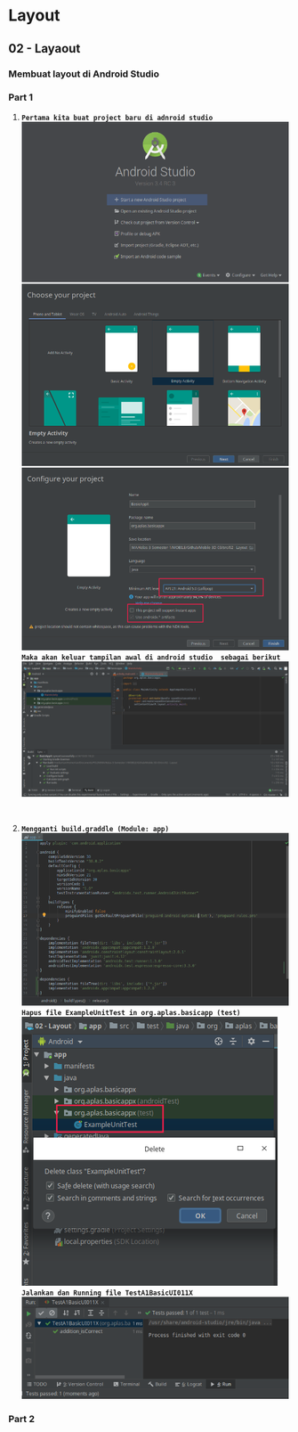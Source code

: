 # Layout

## 02 - Layaout

### Membuat layout di Android Studio

### Part 1
1. <b>`Pertama kita buat project baru di adnroid studio`
![](img/start.png)
![](img/start1.png)
![](img/start2.png)
`Maka akan keluar tampilan awal di android studio  sebagai berikut`
![](img/tamp1.png)
</b>

<br>

2. <b>`Mengganti build.graddle (Module: app)`
![](img/gradle.png)
`Hapus file ExampleUnitTest in org.aplas.basicapp (test)`
![](img/gradleh.png)
`Jalankan dan Running file TestA1BasicUI011X`
![](img/run.png)
</b>

### Part 2
